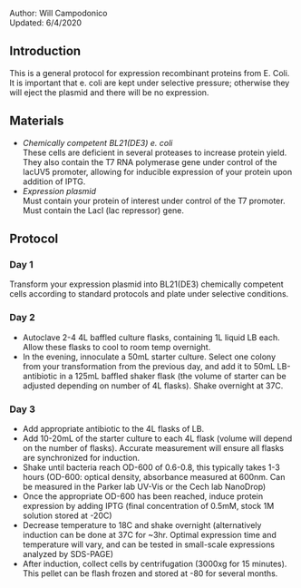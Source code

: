 Author: Will Campodonico  
Updated: 6/4/2020

## Introduction
This is a general protocol for expression recombinant proteins from E. Coli. It is important that e. coli are kept under selective pressure; otherwise they will eject the plasmid and there will be no expression.  

## Materials  
- *Chemically competent BL21(DE3) e. coli*   
These cells are deficient in several proteases to increase protein yield.  
They also contain the T7 RNA polymerase gene under control of the lacUV5 promoter, allowing for inducible expression of your protein upon addition of IPTG.  
- *Expression plasmid*  
Must contain your protein of interest under control of the T7 promoter.  
Must contain the LacI (lac repressor) gene.  

## Protocol
### Day 1
Transform your expression plasmid into BL21(DE3) chemically competent cells according to standard protocols and plate under selective conditions.  
### Day 2  
- Autoclave 2-4 4L baffled culture flasks, containing 1L liquid LB each. Allow these flasks to cool to room temp overnight.  
- In the evening, innoculate a 50mL starter culture. Select one colony from your transformation from the previous day, and add it to 50mL LB-antibiotic in a 125mL baffled shaker flask (the volume of starter can be adjusted depending on number of 4L flasks). Shake overnight at 37C.  
### Day 3  
- Add appropriate antibiotic to the 4L flasks of LB.  
- Add 10-20mL of the starter culture to each 4L flask (volume will depend on the number of flasks). Accurate measurement will ensure all flasks are synchronized for induction.  
- Shake until bacteria reach OD-600 of 0.6-0.8, this typically takes 1-3 hours (OD-600: optical density, absorbance measured at 600nm. Can be measured in the Parker lab UV-Vis or the Cech lab NanoDrop)  
- Once the appropriate OD-600 has been reached, induce protein expression by adding IPTG (final concentration of 0.5mM, stock 1M solution stored at -20C)  
- Decrease temperature to 18C and shake overnight (alternatively induction can be done at 37C for ~3hr. Optimal expression time and temperature will vary, and can be tested in small-scale expressions analyzed by SDS-PAGE)  
- After induction, collect cells by centrifugation (3000xg for 15 minutes). This pellet can be flash frozen and stored at -80 for several months.  
